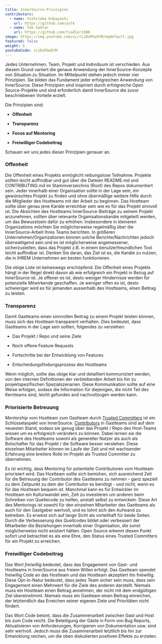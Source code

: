 ```yaml
---
title: InnerSource-Prinzipien
contributors:
  - name: Yoshitake Kobayashi
    url: https://github.com/ystk
  - name: Tom Sadler
    url: https://github.com/tsadler1988
image: https://img.youtube.com/vi/rLiDsM3w5YM/mqdefault.jpg
featured: false
weight: 5
youtubeCode: rLiDsM3w5YM
---
```

<div class="paragraph">
<p>Jedes Unternehmen, Team, Projekt und Individuum ist verschieden.
Aus diesem Grund variiert die genaue Anwendung der InnerSource-Konzepte von Situation zu Situation.
Im Mittelpunkt stehen jedoch immer vier Prinzipien. Sie bilden das Fundament jeder erfolgreichen Anwendung von InnerSource.
Diese Prinzipien sind inspiriert durch erfolgreiche Open Source-Projekte und sind erforderlich damit InnerSource die zuvor beschriebenen Vorteile erzielt.</p>
</div>
<div class="paragraph">
<p>Die Prinzipien sind:</p>
</div>
<div class="ulist">
<ul>
<li>
<p><strong>Offenheit</strong></p>
</li>
<li>
<p><strong>Transparenz</strong></p>
</li>
<li>
<p><strong>Focus auf Mentoring</strong></p>
</li>
<li>
<p><strong>Freiwilliger Codebeitrag</strong></p>
</li>
</ul>
</div>
<div class="paragraph">
<p>Schauen wir uns jedes dieser Prinzipien genauer an.</p>
</div>
<div class="sect2">
<h3 id="_offenheit">Offenheit</h3>
<div class="paragraph">
<p>Die Offenheit eines Projekts ermöglicht reibungslose Teilnahme.
Projekte sollten leicht auffindbar und gut über die Dateien README.md und CONTRIBUTING.md im Stammverzeichnis (Root) des Repos dokumentiert sein.
Jeder innerhalb einer Organisation sollte in der Lage sein, ein gewünschtes Projekt zu finden und ohne übermäßige weitere Hilfe durch die Mitglieder des Hostteams mit der Arbeit zu beginnen.
Das Hostteam sollte über genau jene Kanäle erreichbar sein wie es für das Projekt sinnvoll ist.
Die Absichten des Hostteams InnerSource-Beiträge zu seinem Projekt anzunehmen, sollten über relevante Organisationskanäle mitgeteilt werden, um das Bewusstsein dafür zu erhöhen.
Insbesondere in kleineren Organizations möchten Sie möglicherweise regelmäßig über die InnerSource-Arbeit Ihres Teams berichten.
In größeren Unternehmen/Organizationen können solche Berichte/Nachrichten jedoch überwaltigend sein und es ist möglicherweise angemessener, sicherzustellen, dass das Projekt z.B. in einem benutzerfreundlichen Tool leicht auffindbar ist.
Denken Sie daran, das Ziel ist es, die Kanäle zu nutzen, die in IHREM Unternehmen am besten funktionieren.</p>
</div>
<div class="paragraph">
<p>Die obige Liste ist keineswegs erschöpfend.
Die Offenheit eines Projekts hängt in der Regel direkt davon ab wie erfolgreich ein Projekt in Bezug auf InnerSource ist.
Je offener es ist, desto weniger Hindernisse werden für potenzielle Mitwirkende geschaffen.
Je weniger offen es ist, desto schwieriger wird es für jemanden ausserhalb des Hostteams, einen Beitrag zu leisten.</p>
</div>
</div>
<div class="sect2">
<h3 id="_transparenz">Transparenz</h3>
<div class="paragraph">
<p>Damit Gastteams einen sinnvollen Beitrag zu einem Projekt leisten können, muss sich das Hostteam transparent verhalten.
Dies bedeutet, dass Gastteams in der Lage sein sollten, folgendes zu verstehen:</p>
</div>
<div class="ulist">
<ul>
<li>
<p>Das Projekt / Repo und seine Ziele</p>
</li>
<li>
<p>Noch offene Feature Requests</p>
</li>
<li>
<p>Fortschritte bei der Entwicklung von Features</p>
</li>
<li>
<p>Entscheidungsfindungsprozess des Hostteams</p>
</li>
</ul>
</div>
<div class="paragraph">
<p>Wenn möglich, sollte das obige klar und detailliert kommuniziert werden, von den internen Definitionen der verbleibenden Arbeit bis hin zu projektspezifischen Spezialszenarien.
Diese Kommunikation sollte auf eine Weise erfolgen, sodass die Information für diejenigen, die nicht Teil des Kernteams sind, leicht gefunden and nachvollzogen werden kann.</p>
</div>
</div>
<div class="sect2">
<h3 id="_priorisierte_betreuung">Priorisierte Betreuung</h3>
<div class="paragraph">
<p><em>Mentorship</em> vom Hostteam zum Gastteam durch <a href="https://innersourcecommons.org/learn/learning-path/trusted-committer">Trusted Committers</a> ist ein Schlüsselaspekt von InnerSource.
<a href="https://innersourcecommons.org/learn/learning-path/contributor">Contributors</a> in Gastteams sind auf dem neuesten Stand, sodass sie genug über das Projekt / Repo des Host-Teams wissen um es erfolgreich verändern zu können.
Dabei lernen sie die Software des Hostteams sowohl als genereller Nutzer als auch als Botschafter für das Projekt / die Software besser verstehen.
Diese einzelnen Mitarbeiter können im Laufe der Zeit und mit wachsender Erfahrung eine breitere Rolle im Projekt als Trusted Committer zu übernehmen.</p>
</div>
<div class="paragraph">
<p>Es ist wichtig, dass Mentoring für potentielle Contributoren vom Hostteam priorisiert wird.
Das Hostteam sollte sich bemühen, sich ausreichend Zeit für die Betreuung der Contributor des Gastteams zu nehmen - ganz speziell zu dem Zeitpunkt zu dem der Contributor es benötigt - und nicht, wenn es für das Hostteam bequem ist.
Manchmal kann es für Entwickler im Hostteam ein Kulturwandel sein, Zeit zu investieren um anderen beim Schreiben von Quellecode zu helfen, anstatt selbst zu entwickeln.
Diese Art des Mentorings ist sowohl für den einzelnen Mitarbeiter des Gastteams als auch für den Gastgeber wertvoll, und es lohnt sich den Aufwand zu betreiben.
Es erweist sich auf lange Sicht als vorteilhaft für beide Seiten.
Durch die Verbesserung des Quellcodes bildet oder verbessert der Mitarbeiter die Beziehungen innerhalb einer Organisation, die sonst möglicherweise nicht existiert hätten.
Open Source erkennt diesen Punkt sofort und betrachtet es als eine Ehre, den Status eines Trusted Committers für ein Projekt zu erreichen.</p>
</div>
</div>
<div class="sect2">
<h3 id="_freiwilliger_codebeitrag">Freiwilliger Codebeitrag</h3>
<div class="paragraph">
<p>Das Wort <em>freiwillig</em> bedeutet, dass das Engagement von Gast- und Hostteams in InnerSource aus freiem Willen erfolgt.
Das Gastteam spendet freiwillig Code an das Hostteam und das Hostteam akzeptiert ihn freiwillig.
Diese Opt-in-Natur bedeutet, dass jedes Team sicher sein muss, dass sein Engagement einen Mehrwert für die Ziele des anderen darstellt.
Niemals muss ein Hostteam einen Beitrag annehmen, der nicht mit dem endgültigen Ziel übereinstimmt.
Niemals muss ein Gastteam einen Beitrag einreichen, der letztendlich das Erreichen seiner eigenen Ziele und Prioritäten nicht fördert.</p>
</div>
<div class="paragraph">
<p>Das Wort <em>Code</em> betont, dass die Zusammenarbeit zwischen Gast und Host bis zum Code reicht.
Die Beteiligung der Gäste in Form von Bug Reports, Aktualisieren von Anforderungen, Korrigieren von Dokumentation usw. sind sehr wertvoll. Jedoch muss die Zusammenarbeit letztlich bis hin zur Entwicklung reichen, um die oben diskutierten positiven Effekte zu erzielen.</p>
</div>
</div>
<!--- This file autogenerated from https://github.com/InnerSourceCommons/InnerSourceLearningPath/blob/master/scripts -->